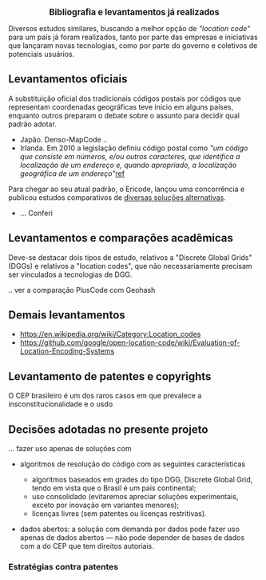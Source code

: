 **<center><big>Bibliografia e levantamentos já realizados</big></center>**

Diversos estudos similares, buscando a melhor opção de *"location code"* para um país já foram realizados, tanto por parte das empresas e iniciativas que lançaram novas tecnologias, como por parte do governo e coletivos de potenciais usuários.


## Levantamentos oficiais
A substituição oficial dos tradicionais códigos postais por códigos que representam coordenadas geográficas teve inicio em alguns países, enquanto outros preparam o debate sobre o assunto para decidir qual padrão adotar.

* Japão. Denso-MapCode ..
* Irlanda. Em 2010 a legislação definiu código postal como *"um código que consiste em números, e/ou outros caracteres, que identifica a localização de um endereço e, quando apropriado, a localização geográfica de um endereço"*[ref](https://www.oireachtas.ie/en/debates/debate/seanad/2010-12-08/8/)

Para chegar ao seu atual padrão, o Ericode, lançou uma concorrência e publicou estudos  comparativos de [diversas soluções alternativas](https://en.wikipedia.org/wiki/Postal_addresses_in_the_Republic_of_Ireland#Alternative_location_codes).
* ... Conferi

## Levantamentos e comparações acadêmicas

Deve-se destacar dois tipos de estudo, relativos a "Discrete Global Grids" (DGGs) e relativos a "location codes", que não necessariamente precisam ser vinculados a tecnologias de DGG.

.. ver a comparação PlusCode com Geohash

## Demais levantamentos
* https://en.wikipedia.org/wiki/Category:Location_codes
* https://github.com/google/open-location-code/wiki/Evaluation-of-Location-Encoding-Systems


## Levantamento de patentes e copyrights

O CEP brasileiro é um dos raros casos em que prevalece a insconstitucionalidade e o usdo

## Decisões adotadas no presente projeto

... fazer uso apenas de soluções com

* algoritmos de resolução do código com as seguintes características

  * algoritmos baseados em grades do tipo DGG, Discrete Global Grid, tendo em vista que o Brasil é um pais continental;
  * uso consolidado (evitaremos apreciar soluções experimentais, exceto por inovação em variantes menores);
  * licenças livres (sem patentes ou licenças restritivas).

* dados abertos: a solução com demanda por dados pode fazer uso apenas de dados abertos &mdash;  não pode depender de bases de dados com a do CEP que tem direitos autoriais.


### Estratégias contra patentes
